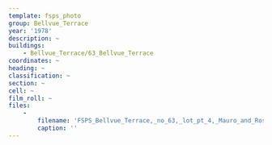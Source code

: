 ```yaml
---
template: fsps_photo
group: Bellvue_Terrace
year: '1978'
description: ~
buildings:
    - Bellvue_Terrace/63_Bellvue_Terrace
coordinates: ~
heading: ~
classification: ~
section: ~
cell: ~
film_roll: ~
files:
    -
        filename: 'FSPS_Bellvue_Terrace,_no_63,_lot_pt_4,_Mauro_and_Rosa_Minervini,_9-4-D,_1978.png'
        caption: ''
---
```


